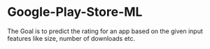 # Google-Play-Store-ML
The Goal is to predict the rating for an app based on the given input features like size, number of downloads etc.
